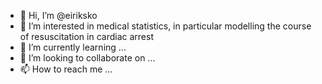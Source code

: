 - 👋 Hi, I’m @eiriksko
- 👀 I’m interested in medical statistics, in particular modelling the course of resuscitation in cardiac arrest
- 🌱 I’m currently learning ...
- 💞️ I’m looking to collaborate on ...
- 📫 How to reach me ...

<!---
eiriksko/eiriksko is a ✨ special ✨ repository because its `README.md` (this file) appears on your GitHub profile.
You can click the Preview link to take a look at your changes.
--->
